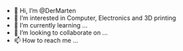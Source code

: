 - 👋 Hi, I’m @DerMarten
- 👀 I’m interested in Computer, Electronics and 3D printing
- 🌱 I’m currently learning ...
- 💞️ I’m looking to collaborate on ...
- 📫 How to reach me ...

<!---
DerMarten/DerMarten is a ✨ special ✨ repository because its `README.md` (this file) appears on your GitHub profile.
You can click the Preview link to take a look at your changes.
--->

